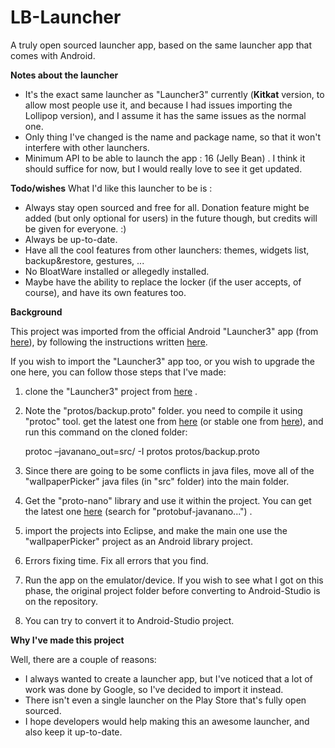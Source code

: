 # LB-Launcher
A truly open sourced launcher app, based on the same launcher app that comes with Android.

**Notes about the launcher**

 - It's the exact same launcher as "Launcher3" currently (**Kitkat** version, to allow most people use it, and because I had issues importing the Lollipop version), and I assume it has the same issues as the normal one.
 - Only thing I've changed is the name and package name, so that it won't interfere with other launchers. 
 - Minimum API to be able to launch the app : 16 (Jelly Bean) . I think it should suffice for now, but I would really love to see it get updated.

**Todo/wishes**
What I'd like this launcher to be is :

 - Always stay open sourced and free for all. Donation feature might be added (but only optional for users) in the future though, but credits will be given for everyone. :)
 - Always be up-to-date.
 - Have all the cool features from other launchers: themes, widgets list, backup&restore, gestures, ...
 - No BloatWare installed or allegedly installed.
 - Maybe have the ability to replace the locker (if the user accepts, of course), and have its own features too.


**Background**

This project was imported from the official Android "Launcher3" app (from [here](https://android.googlesource.com/platform/packages/apps/Launcher3)), by following the instructions written [here](https://plus.google.com/+fabiolobrutto/posts/KJeyKMBHVT7).

If you wish to import the "Launcher3" app too, or you wish to upgrade the one here, you can follow those steps that I've made:

1. clone the "Launcher3" project from [here](https://android.googlesource.com/platform/packages/apps/Launcher3) .
2. Note the "protos/backup.proto" folder. you need to compile it using "protoc" tool. get the latest one from [here](https://github.com/google/protobuf/releases) (or stable one from [here](https://developers.google.com/protocol-buffers/docs/downloads)), and run this command on the cloned folder:

    protoc –javanano_out=src/ -I protos protos/backup.proto
    
3. Since there are going to be some conflicts in java files, move all of the "wallpaperPicker" java files (in "src" folder) into the main folder. 
4. Get the "proto-nano" library and use it within the project. You can get the latest one [here](https://github.com/google/protobuf/releases) (search for "protobuf-javanano...") .
4. import the projects into Eclipse, and make the main one use the "wallpaperPicker" project as an Android library project. 
5. Errors fixing time. Fix all errors that you find. 
6. Run the app on the emulator/device. If you wish to see what I got on this phase, the original project folder before converting to Android-Studio is on the repository.
7. You can try to convert it to Android-Studio project.


**Why I've made this project**

Well, there are a couple of reasons:
 - I always wanted to create a launcher app, but I've noticed that a lot of work was done by Google, so I've decided to import it instead.
 - There isn't even a single launcher on the Play Store that's fully open sourced.
 - I hope developers would help making this an awesome launcher, and also keep it up-to-date.

